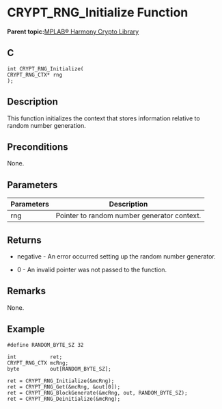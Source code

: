# CRYPT\_RNG\_Initialize Function

**Parent topic:**[MPLAB® Harmony Crypto Library](GUID-20F7C343-23D4-42D9-B8C2-A97D4D0EE5CD.md)

## C

```
int CRYPT_RNG_Initialize(
CRYPT_RNG_CTX* rng
);
```

## Description

This function initializes the context that stores information relative to random number generation.

## Preconditions

None.

## Parameters

|Parameters|Description|
|----------|-----------|
|rng|Pointer to random number generator context.|

## Returns

-   negative - An error occurred setting up the random number generator.

-   0 - An invalid pointer was not passed to the function.


## Remarks

None.

## Example

```
#define RANDOM_BYTE_SZ 32

int           ret;
CRYPT_RNG_CTX mcRng;
byte          out[RANDOM_BYTE_SZ];

ret = CRYPT_RNG_Initialize(&mcRng);
ret = CRYPT_RNG_Get(&mcRng, &out[0]);
ret = CRYPT_RNG_BlockGenerate(&mcRng, out, RANDOM_BYTE_SZ);
ret = CRYPT_RNG_Deinitialize(&mcRng);
```


